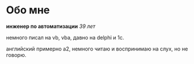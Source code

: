# Обо мне

**инженер по автоматизации**
_39 лет_

немного писал на vb, vba, давно на delphi и 1с.

английский примерно a2, немного читаю и воспринимаю на слух, но не говорю.